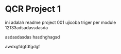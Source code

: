 # QCR Project 1

ini adalah readme project 001
ujicoba triger per module 12133adsadassdasda

asdasdasdas hasdhghagsd


awdxgfdgfdfgdgf

